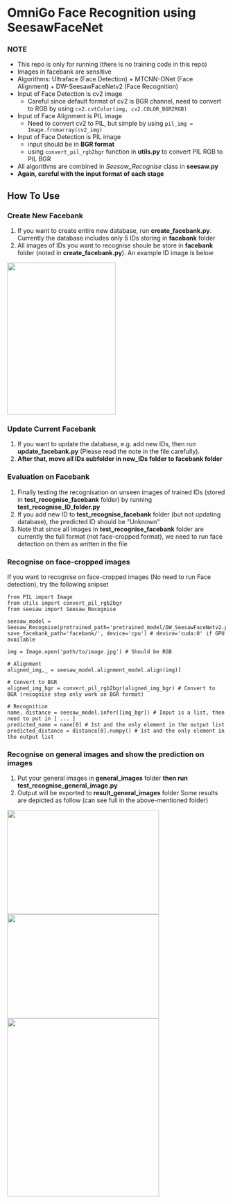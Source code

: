 # OmniGo Face Recognition using SeesawFaceNet
### NOTE
- This repo is only for running (there is no training code in this repo)
- Images in facebank are sensitive
- Algorithms: Ultraface (Face Detection) + MTCNN-ONet (Face Alignment) + DW-SeesawFaceNetv2 (Face Recognition)
- Input of Face Detection is cv2 image 
    - Careful since default format of cv2 is BGR channel, need to convert to RGB by using ```cv2.cvtColor(img, cv2.COLOR_BGR2RGB)```
- Input of Face Alignment is PIL image 
    - Need to convert cv2 to PIL, but simple by using ```pil_img = Image.fromarray(cv2_img)```
- Input of Face Detection is PIL image 
    - input should be in **BGR format**
    - using ```convert_pil_rgb2bgr``` function in **utils.py** to convert PIL RGB to PIL BGR
- All algorithms are combined in *Seesaw_Recognise* class in **seesaw.py**
- **Again, careful with the input format of each stage**

## How To Use
### Create New Facebank
1. If you want to create entire new database, run **create_facebank.py**. Currently the database includes only 5 IDs storing in **facebank** folder
2. All images of IDs you want to recognise shoule be store in **facebank** folder (noted in **create_facebank.py**). An example ID image is below

<img align="middle" src="https://user-images.githubusercontent.com/15571804/76435038-69e07b00-63ae-11ea-940d-c7da5643e06c.jpg" width="250" height="350"/>

### Update Current Facebank
1. If you want to update the database, e.g. add new IDs, then run **update_facebank.py** (Please read the note in the file carefully). 
2. **After that, move all IDs subfolder in new_IDs folder to facebank folder**

### Evaluation on Facebank
1. Finally testing the recognisation on unseen images of trained IDs (stored in **test_recognise_facebank** folder) by running **test_recognise_ID_folder.py**
2. If you add new ID to **test_recognise_facebank** folder (but not updating database), the predicted ID should be "Unknown"
3. Note that since all images in **test_recognise_facebank** folder are currently the full format (not face-cropped format), we need to run face detection on them as written in the file

### Recognise on face-cropped images
If you want to recognise on face-cropped images (No need to run Face detection), try the following snipset

```
from PIL import Image
from utils import convert_pil_rgb2bgr
from seesaw import Seesaw_Recognise

seesaw_model = Seesaw_Recognise(pretrained_path='pretrained_model/DW_SeesawFaceNetv2.pth', save_facebank_path='facebank/', device='cpu') # device='cuda:0' if GPU available
                                
img = Image.open('path/to/image.jpg') # Should be RGB

# Alignment
aligned_img,_ = seesaw_model.alignment_model.align(img)]

# Convert to BGR
aligned_img_bgr = convert_pil_rgb2bgr(aligned_img_bgr) # Convert to BGR (recognise step only work on BGR format)

# Recognition
name, distance = seesaw_model.infer([img_bgr]) # Input is a list, then need to put in [ ... ]
predicted_name = name[0] # 1st and the only element in the output list
predicted_distance = distance[0].numpy() # 1st and the only element in the output list
```

### Recognise on general images and show the prediction on images
1. Put your general images in **general_images** folder **then run test_recognise_general_image.py**
2. Output will be exported to **result_general_images** folder
Some results are depicted as follow (can see full in the  above-mentioned folder)

<img align="middle" src="https://user-images.githubusercontent.com/15571804/76436517-3ef72680-63b0-11ea-9b55-b8401c8e12c1.jpg" width="350" height="240"/>


<img align="middle" src="https://user-images.githubusercontent.com/15571804/76436735-7d8ce100-63b0-11ea-9fd0-3e5c2c780301.jpg" width="350" height="240"/>


<img align="middle" src="https://user-images.githubusercontent.com/15571804/76436814-9a291900-63b0-11ea-932b-2b02c1926944.jpg" width="350" height="410"/>